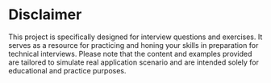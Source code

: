 # Disclaimer

This project is specifically designed for interview questions and exercises. It serves as a resource for practicing and honing your skills in preparation for technical interviews. Please note that the content and examples provided are tailored to simulate real application scenario and are intended solely for educational and practice purposes.
